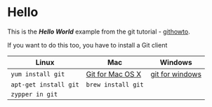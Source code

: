 # Hello
This is the *__Hello World__* example from the git tutorial - [githowto](https://githowto.com/).

If you want to do this too, you have to install a Git client

Linux | Mac | Windows 
--- | --- | ---
`yum install git` | [Git for Mac OS X](https://git-scm.com/download/mac) | [git for windows](https://gitforwindows.org//)
`apt-get install git` | `brew install git` |
`zypper in git` |  |

